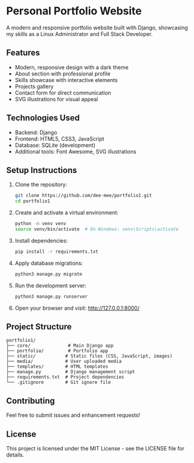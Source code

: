 # Personal Portfolio Website

A modern and responsive portfolio website built with Django, showcasing my skills as a Linux Administrator and Full Stack Developer.

## Features

- Modern, responsive design with a dark theme
- About section with professional profile
- Skills showcase with interactive elements
- Projects gallery
- Contact form for direct communication
- SVG illustrations for visual appeal

## Technologies Used

- Backend: Django
- Frontend: HTML5, CSS3, JavaScript
- Database: SQLite (development)
- Additional tools: Font Awesome, SVG illustrations

## Setup Instructions

1. Clone the repository:
   ```bash
   git clone https://github.com/dee-mee/portfolio1.git
   cd portfolio1
   ```

2. Create and activate a virtual environment:
   ```bash
   python -m venv venv
   source venv/bin/activate  # On Windows: venv\Scripts\activate
   ```

3. Install dependencies:
   ```bash
   pip install -r requirements.txt
   ```

4. Apply database migrations:
   ```bash
   python3 manage.py migrate
   ```

5. Run the development server:
   ```bash
   python3 manage.py runserver
   ```

6. Open your browser and visit: http://127.0.0.1:8000/

## Project Structure

```
portfolio1/
├── core/              # Main Django app
├── portfolio/         # Portfolio app
├── static/           # Static files (CSS, JavaScript, images)
├── media/            # User uploaded media
├── templates/        # HTML templates
├── manage.py         # Django management script
├── requirements.txt  # Project dependencies
└── .gitignore        # Git ignore file
```

## Contributing

Feel free to submit issues and enhancement requests!

## License

This project is licensed under the MIT License - see the LICENSE file for details.
